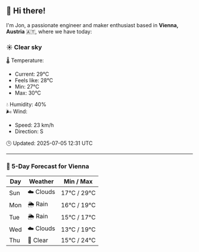 ## 👋 Hi there!

I'm Jon, a passionate engineer and maker enthusiast based in **Vienna, Austria** 🇦🇹, where we have today:

### ☀️ Clear sky 

🌡️ Temperature: 
* Current: 29°C
* Feels like: 28°C
* Min: 27°C 
* Max: 30°C  

💧 Humidity: 40%  
🌬️ Wind: 
* Speed: 23 km/h 
* Direction: S  

🕒 Updated: 2025-07-05 12:31 UTC

---

### 📅 5-Day Forecast for Vienna

| Day | Weather | Min / Max |
|-----|---------|------------|
| Sun | ☁️ Clouds | 17°C / 29°C |
| Mon | 🌦️ Rain | 16°C / 19°C |
| Tue | 🌦️ Rain | 15°C / 17°C |
| Wed | ☁️ Clouds | 13°C / 19°C |
| Thu | 🌙 Clear | 15°C / 24°C |
